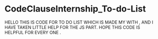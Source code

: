 # CodeClauseInternship_To-do-List
HELLO THIS IS CODE FOR TO DO LIST WHICH IS MADE MY WITH , AND I HAVE TAKEN LITTLE HELP FOR THE JS PART. HOPE THIS CODE IS HELPFUL FOR EVERY ONE .
